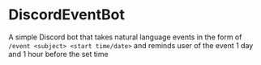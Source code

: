 # DiscordEventBot

A simple Discord bot that takes natural language events in the form of `/event <subject> <start time/date>` and reminds user of the event 1 day and 1 hour before the set time
